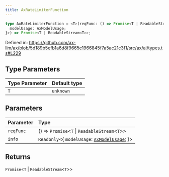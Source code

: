 ```yaml
---
title: AxRateLimiterFunction
---
```


```ts
type AxRateLimiterFunction = <T>(reqFunc: () => Promise<T | ReadableStream<T>>, info: Readonly<{
  modelUsage: AxModelUsage;
}>) => Promise<T | ReadableStream<T>>;
```

Defined in: https://github.com/ax-llm/ax/blob/5d189b5efb1a6d8f9665c1966845f7a5ac21c3f1/src/ax/ai/types.ts#L229

## Type Parameters

| Type Parameter | Default type |
| :------ | :------ |
| `T` | `unknown` |

## Parameters

| Parameter | Type |
| :------ | :------ |
| `reqFunc` | () => `Promise`\<`T` \| `ReadableStream`\<`T`\>\> |
| `info` | `Readonly`\<\{ `modelUsage`: [`AxModelUsage`](/api/#03-apidocs/typealiasaxmodelusage); \}\> |

## Returns

`Promise`\<`T` \| `ReadableStream`\<`T`\>\>
